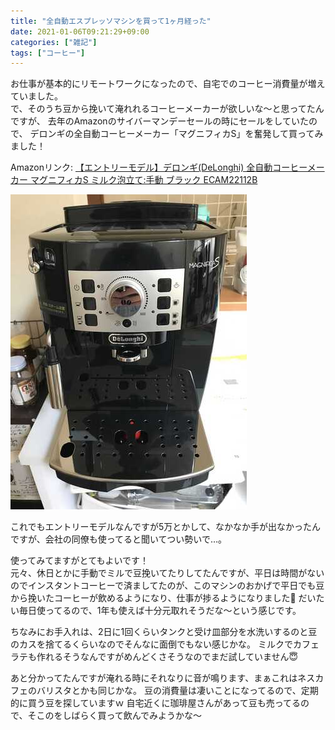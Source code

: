 ```yaml
---
title: "全自動エスプレッソマシンを買って1ヶ月経った"
date: 2021-01-06T09:21:29+09:00
categories: ["雑記"]
tags: ["コーヒー"]
---
```


お仕事が基本的にリモートワークになったので、自宅でのコーヒー消費量が増えていました。  
で、そのうち豆から挽いて淹れれるコーヒーメーカーが欲しいな〜と思ってたんですが、 去年のAmazonのサイバーマンデーセールの時にセールをしていたので、 デロンギの全自動コーヒーメーカー「マグニフィカS」を奮発して買ってみました！

<!--more-->

Amazonリンク: [【エントリーモデル】デロンギ(DeLonghi) 全自動コーヒーメーカー マグニフィカS ミルク泡立て:手動 ブラック ECAM22112B](https://www.amazon.co.jp/dp/B088HJCVDX)

![自宅に設置したエスプレッソマシン](espresso_machine.jpg)

これでもエントリーモデルなんですが5万とかして、なかなか手が出なかったんですが、会社の同僚も使ってると聞いてつい勢いで…。

使ってみてますがとてもよいです！  
元々、休日とかに手動でミルで豆挽いてたりしてたんですが、平日は時間がないのでインスタントコーヒーで済ましてたのが、このマシンのおかげで平日でも豆から挽いたコーヒーが飲めるようになり、仕事が捗るようになりました💪
だいたい毎日使ってるので、1年も使えば十分元取れそうだな〜という感じです。

ちなみにお手入れは、2日に1回くらいタンクと受け皿部分を水洗いするのと豆のカスを捨てるくらいなのでそんなに面倒でもない感じかな。
ミルクでカフェラテも作れるそうなんですがめんどくさそうなのでまだ試していません😇

あと分かってたんですが淹れる時にそれなりに音が鳴ります、まぁこれはネスカフェのバリスタとかも同じかな。
豆の消費量は凄いことになってるので、定期的に買う豆を探していますｗ
自宅近くに珈琲屋さんがあって豆も売ってるので、そこのをしばらく買って飲んでみようかな〜